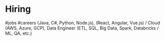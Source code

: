 # Hiring
#jobs #careers  (Java, C#, Python, Node.js), (React, Angular, Vue.js) / Cloud (AWS,  Azure, GCP), Data Engineer (ETL, SQL, Big Data, Spark, Databricks / ML, QA, etc.) 
